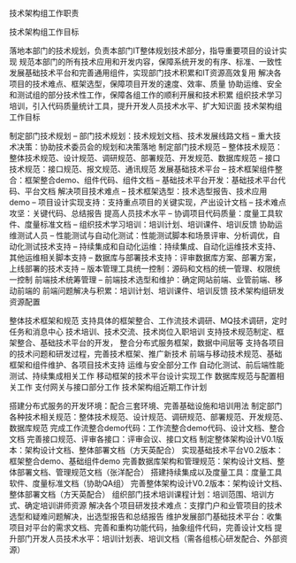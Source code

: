 技术架构组工作职责

技术架构组工作目标

落地本部门的技术规划，负责本部门IT整体规划技术部分，指导重要项目的设计实现
规范本部门的所有技术应用和开发内容，保障系统开发的有序、标准、一致性
发展基础技术平台和完善通用组件，实现部门技术积累和IT资源高效复用
解决各项目的技术难点、框架选型，保障项目开发的速度、效率、质量
协助运维、安全和测试组的部分技术性工作，保障各组工作的顺利开展和技术积累
组织技术学习培训，引入代码质量统计工具，提升开发人员技术水平、扩大知识面
技术架构组工作目标

制定部门技术规划
– 部门技术规划：技术规划文档、技术发展线路文档
– 重大技术决策：协助技术委员会的规划和决策落地
制定部门技术规范
– 整体技术规范：整体技术规范、设计规范、调研规范、部署规范、开发规范、数据库规范
– 接口技术规范：接口规范、报文规范、通讯规范
发展基础技术平台
– 技术框架组件整合：框架整合demo、组件代码、组件文档
– 基础技术平台开发：基础技术平台代码、平台文档
解决项目技术难点
– 技术框架选型：技术选型报告、技术应用demo
– 项目设计实现支持：支持重点项目的关键实现，产出设计文档
– 技术难点攻坚：关键代码、总结报告
提高人员技术水平
– 协调项目代码质量：度量工具软件、度量标准文档
– 组织技术学习培训：培训计划、培训课件、培训反馈
协助运维测试人员
– 性能测试与自动化测试：性能测试脚本和场景评审、分析调优，自动化测试技术支持
– 持续集成和自动化运维：持续集成、自动化运维技术支持、其他运维相关脚本支持
– 数据库与部署技术支持：评审数据库方案、部署方案，上线部署的技术支持
– 版本管理工具统一控制：源码和文档的统一管理、权限统一控制
前端技术统筹管理
– 前端技术选型和维护：确定网站前端、业管前端、移动前端的
前端问题解决与积累：培训计划、培训课件、培训反馈
技术架构组研发资源配置

整体技术框架和规范
支持具体的框架整合、工作流技术调研、MQ技术调研，定时任务和消息中心
技术培训、技术交流、技术岗位入职培训
支持技术规范制定、框架整合、基础技术平台的开发，
整合分布式服务框架，数据中间层等
支持各项目的技术问题和研发过程，完善技术框架、推广新技术
前端与移动技术规范、基础框架和组件维护、各项目技术支持
运维与安全部分工作
自动化测试、前后端性能测试、持续集成相关工作
移动框架的技术平台设计实现工作
数据库规范与配置相关工作
支付网关与接口部分工作
技术架构组近期工作计划

搭建分布式服务的开发环境：配合三套环境、完善基础设施和培训用法
制定部门各种技术相关规范：整体技术规范、设计规范、调研规范、部署规范、开发规范、数据库规范
完成工作流整合demo代码：工作流整合demo代码、设计文档、整合文档
完善接口规范、评审各接口：评审会议、接口文档
制定整体架构设计V0.1版本：架构设计文档、整体部署文档（方天英配合）
实现基础技术平台V0.2版本：框架整合demo、基础组件demo
完善数据库架构和管理规范：架构设计文档、整体部署文档、管理规范文档（张洋配合）
搭建持续集成以及度量工具：度量工具软件、度量标准文档（协助QA组）
完善整体架构设计V0.2版本：架构设计文档、整体部署文档（方天英配合）
组织部门技术培训课程计划：培训范围、培训方式、确定培训讲师资源
解决各个项目研发技术难点：支撑门户和业管项目的技术选型和疑难问题解决，出选型报告和总结报告
维护发展部门基础技术平台：收集项目对平台的需求文档、完善和重构功能代码，抽象组件代码，完善设计文档
提升部门开发人员技术水平：培训计划表、培训文档（需各组核心研发配合、外部资源）